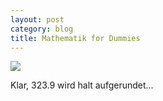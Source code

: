 ```yaml
---
layout: post
category: blog
title: Mathematik for Dummies
---
```


![](/images-blog/old-blogs/flash_weihnachtsmannweitwurf_rundung.png)

Klar, 323.9 wird halt aufgerundet...